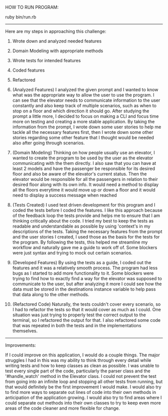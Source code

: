 HOW TO RUN PROGRAM:

ruby bin/run.rb

-----------------------------------

Here are my steps in approaching this challenge:

1. Wrote down and analyzed needed features 
2. Domain Modeling with appropriate methods
3. Wrote tests for intended features
4. Coded features
5. Refactored


1. (Analyzed Features) I analyzed the given prompt and I wanted to know what was the appropriate way to allow the user to use the program. I can see that the elevator needs to communicate information to the user constantly and also keep track of multiple scenarios, such as when to stop on a floor and which direction it should go. After studying the prompt a little more, I decided to focus on making a CLI and focus time more on testing and creating a more stable application. By taking the information from the prompt, I wrote down some user stories to help me tackle all the necessary features first, then I wrote down some other stories regarding some other feature that I thought would be needed also after going through scenarios.

2. (Domain Modeling) Thinking on how people usually use an elevator, I wanted to create the program to be used by the user as the elevator communicating with the them directly. I also saw that you can have at least 2 models and have the passenger be responsible for its desired floor and also be aware of the elevator's current status. Then the elevator would be responsible for all the passengers in relation to their desired floor along with its own info. It would need a method to display all the floors everytime it would move up or down a floor and it would need to display a success message when reached

3. (Tests Created) I used test driven development for this program and I coded the tests before I coded the features. I like this approach because of the feedback loop the tests provide and helps me to ensure that I am thinking critically about the code. I tried my best to keep the tests as readable and understandable as possible by using 'context's in my descriptions of the tests. Taking the necessary features from the prompt and the user stories I created, I used those as the basis for the tests for the program. By following the tests, this helped me streamline my workflow and naturally gave me a guide to work off of. Some blockers were just syntax and trying to mock out certain scenarios. 

4. (Developed Features) By using the tests as a guide, I coded out the features and it was a relatively smooth process. The program had less bugs as I started to add more functionality to it. Some blockers were trying to find how to exactly find a way for the elevator was supposed to communicate to the user, but after analyzing it more I could see how the data must be stored in the destinations instance variable to help pass that data along to the other methods. 

5. (Refactored Code) Naturally, the tests couldn't cover every scenario, so I had to refactor the tests so that it would cover as much as I could. One situation was just trying to properly test the correct output to the terminal, so I refactored the output for that. I also refactored some code that was repeated in both the tests and in the implementations themselves.

------------------------------------------

Improvements:

If I could improve on this application, I would do a couple things. The major struggles I had in this was my ability to think through every detail while writing tests and how to keep classes as clean as possible. I was unable to test every single part of the code, particularly the parser class and the '#handle_watch' method in the Elevator class. I could not prevent the test from going into an infinite loop and stopping all other tests from running, but that would definitely be the first improvement I would make. I would also try to find more ways to separate out lines of code into their own methods in anticipation of the application growing. I would also try to find areas where I could separate out methods into their own classes to try to keep even more areas of the code cleaner and more flexible for change.